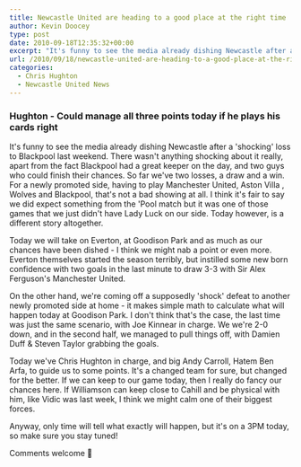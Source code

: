 ```yaml
---
title: Newcastle United are heading to a good place at the right time
author: Kevin Doocey
type: post
date: 2010-09-18T12:35:32+00:00
excerpt: "It's funny to see the media already dishing Newcastle after a 'shocking' loss to Blackpool last weekend. There wasn't anything.."
url: /2010/09/18/newcastle-united-are-heading-to-a-good-place-at-the-right-time/
categories:
  - Chris Hughton
  - Newcastle United News
---
```


### Hughton - Could manage all three points today if he plays his cards right

It's funny to see the media already dishing Newcastle after a 'shocking' loss to Blackpool last weekend. There wasn't anything shocking about it really, apart from the fact Blackpool had a great keeper on the day, and two guys who could finish their chances. So far we've two losses, a draw and a win. For a newly promoted side, having to play Manchester United, Aston Villa , Wolves and Blackpool, that's not a bad showing at all. I think it's fair to say we did expect something from the 'Pool match but it was one of those games that we just didn't have Lady Luck on our side. Today however, is a different story altogether.

Today we will take on Everton, at Goodison Park and as much as our chances have been dished - I think we might nab a point or even more. Everton themselves started the season terribly, but instilled some new born confidence with two goals in the last minute to draw 3-3 with Sir Alex Ferguson's Manchester United.

On the other hand, we're coming off a supposedly 'shock' defeat to another newly promoted side at home - it makes simple math to calculate what will happen today at Goodison Park. I don't think that's the case, the last time was just the same scenario, with Joe Kinnear in charge. We we're 2-0 down, and in the second half, we managed to pull things off, with Damien Duff & Steven Taylor grabbing the goals.

Today we've Chris Hughton in charge, and big Andy Carroll, Hatem Ben Arfa, to guide us to some points. It's a changed team for sure, but changed for the better. If we can keep to our game today, then I really do fancy our chances here. If Williamson can keep close to Cahill and be physical with him, like Vidic was last week, I think we might calm one of their biggest forces.

Anyway, only time will tell what exactly will happen, but it's on a 3PM today, so make sure you stay tuned!

Comments welcome 🙂
